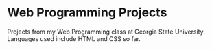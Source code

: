 # Web Programming Projects
Projects from my Web Programming class at Georgia State University.
Languages used include HTML and CSS so far.
